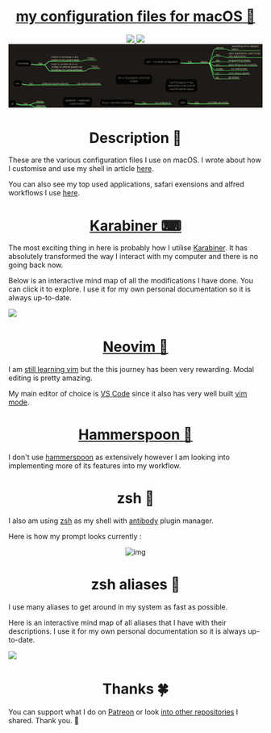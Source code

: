 <h1 align="center"><a href="https://my.mindnode.com/3EfbezxGu7xVAM4GQNuN8Lq1naudqs333HqgTuDj">my configuration files for macOS 🐚 </a></h1>

<div align="center">
<a href="https://www.patreon.com/nikitavoloboev">
		<img src="https://img.shields.io/badge/Say%20Thanks-💗-ff69b4.svg">
	</a>
	<a href="https://github.com/nikitavoloboev/dotfiles/blob/master/LICENSE">
		<img src="https://img.shields.io/pypi/l/pipenv.svg">
	</a>
</div>
  
<a align="center" href="https://my.mindnode.com/3EfbezxGu7xVAM4GQNuN8Lq1naudqs333HqgTuDj">
    <img width="900" heigth="900" src="media/dotfiles.png"></a>    

<h1 align="center"> Description 📕</h1>


These are the various configuration files I use on macOS. I wrote about how I customise and use my shell in article [here](https://medium.com/@NikitaVoloboev/pretty-and-fast-shell-97ea870f2805).

You can also see my top used applications, safari exensions and alfred workflows I use [here](https://github.com/nikitavoloboev/my-mac-os).


<h1 align="center"><a href="https://my.mindnode.com/c7EmmKvaxCyCEuTzcpkGB4MGeLpWdR8nsJK4rjDh">Karabiner ⌨</a></h1>

The most exciting thing in here is probably how I utilise [Karabiner](https://pqrs.org/osx/karabiner/). It has absolutely transformed the way I interact with my computer and there is no going back now. 

Below is an interactive mind map of all the modifications I have done. You can click it to explore. I use it for my own personal documentation so it is always up-to-date.

<a align="center" href="https://my.mindnode.com/c7EmmKvaxCyCEuTzcpkGB4MGeLpWdR8nsJK4rjDh">
    <img width="300" heigth="300" src="media/karabiner.png"></a>


<h1 align="center"><a href="https://my.mindnode.com/EPJxCtfjuZJGz5TTHiwTyshmUUBfwRpVyH4BvQj2">Neovim 🌻</a></h1>

I am [still learning vim](https://my.mindnode.com/24sx5yV3S7FLayi5Msvhysx5HZ8aAPzUqJ6rStKi) but the this journey has been very rewarding. Modal editing is pretty amazing. 

My main editor of choice is [VS Code](https://github.com/Microsoft/vscode) since it also has very well built [vim mode](https://github.com/VSCodeVim/Vim).

<h1 align="center"><a href="https://github.com/nikitavoloboev/dotfiles/tree/master/hammerspoon">Hammerspoon 🔨</a></h1>

I don't use [hammerspoon](http://www.hammerspoon.org/) as extensively however I am looking into implementing more of its features into my workflow.

<h1 align="center">zsh 🐚</h1>

I also am using [zsh](http://www.zsh.org) as my shell with [antibody](https://github.com/getantibody/antibody) plugin manager. 

Here is how my prompt looks currently : 

<p align="center"><img src="http://i.imgur.com/nfKcVmo.png" alt="img" width="600"></p>

<h1 align="center">zsh aliases 🐚</h1>

I use many aliases to get around in my system as fast as possible. 

Here is an interactive mind map of all aliases that I have with their descriptions. I use it for my own personal documentation so it is always up-to-date.

<a align="center" href="https://my.mindnode.com/upnFQeGrQCPwgCf3pfS4FgywQUj5sXNLxb1awm1D">
    <img width="400" heigth="400" src="media/aliases.png"></a>


<h1 align="center"> Thanks 🍀</h1>

You can support what I do on [Patreon](https://www.patreon.com/nikitavoloboev) or look [into other repositories](https://my.mindnode.com/ZKGETDkUaQUsL3q8q9z788CxG84oEHgDiT79GuzX#-191.2,-905.2,2) I shared. Thank you. 💛 